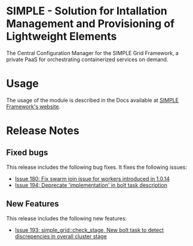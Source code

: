 
# SIMPLE - Solution for Intallation Management and Provisioning of Lightweight Elements

The Central Configuration Manager for the SIMPLE Grid Framework, a private PaaS for orchestrating containerized services on demand.

# Usage
The usage of the module is described in the Docs available at [SIMPLE Framework's website](https://simple-framework.github.io/docs/deployment_guide_htcondor).

# Release Notes

## Fixed bugs
This release includes the following bug fixes. It fixes the following issues:
- [Issue 180: Fix swarm join issue for workers introduced in 1.0.14](https://github.com/WLCG-Lightweight-Sites/simple_grid_puppet_module/issues/180)
- [Issue 194: Deprecate 'implementation' in bolt task description](https://github.com/WLCG-Lightweight-Sites/simple_grid_puppet_module/issues/194)


## New Features
This release includes the following new features:
- [Issue 193: simple_grid::check_stage, New bolt task to detect discrepencies in overall cluster stage](https://github.com/WLCG-Lightweight-Sites/simple_grid_puppet_module/issues/193)


